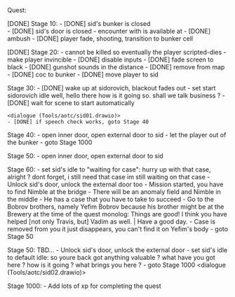 Quest:

[DONE] Stage 10:
	- [DONE] sid's bunker is closed  
	- [DONE] sid's door is closed
	- encounter with <monster> is available at <place>
		- [DONE] ambush
		- [DONE] player fade, shooting, transition to bunker cell
		
[DONE] Stage 20:
	- <monster> cannot be killed so eventually the player scripted-dies
	- make player invincible
	- [DONE] disable inputs
	- [DONE] fade screen to black
	- [DONE] gunshot sounds in the distance
	- [DONE] remove <monster> from map
	- [DONE] coc to bunker
	- [DONE] move player to sid

Stage 30:
	- [DONE] wake up at sidorovich, blackout fades out
	- set start sidorovich idle
		well, hello there
		how is it going
		so. shall we talk business ?
	- [DONE] wait for scene to start automatically

	<dialogue (Tools/aotc/sid01.drawio)>
	- [DONE] if speech check works, goto Stage 40

Stage 40:
	- open inner door, open external door to sid
	- let the player out of the bunker
	- goto Stage 1000

Stage 50:
	- open inner door, open external door to sid

Stage 60:
	- set sid's idle to "waiting for case":
		hurry up with that case, alright ?
		dont forget, i still need that case
		im still waiting on that case
	- Unlock sid's door, unlock the external door too
	- Mission started, you have to find Nimble at the bridge
	- There will be an anomaly field and Nimble in the middle
	- He has a case that you have to take to succeed
	- Go to the Bobrov brothers, namely Yefim Bobrov because his brother might be at the Brewery at the time of the quest
	monolog: Things are good! I think you have helped [not only Travis, but] Vadim as well. | Have a good day.
	- Case is removed from you it just disappears, you can't find it on Yefim's body
	- goto Stage 50

Stage 50: TBD...
	- Unlock sid's door, unlock the external door
	- set sid's idle to default idle:
		so youre back
		got anything valuable ?
		what have you got here ?
		how is it going ?
		what brings you here ?
	- goto Stage 1000
	<dialogue (Tools/aotc/sid02.drawio)>

Stage 1000:
	- Add lots of xp for completing the quest
